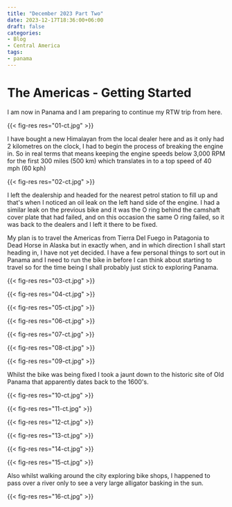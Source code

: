 ```yaml
---
title: "December 2023 Part Two"
date: 2023-12-17T18:36:00+06:00
draft: false
categories:
- Blog
- Central America
tags:
- panama
---
```


# The Americas - Getting Started

 I am now in Panama and I am preparing to continue my RTW trip from here.

{{< fig-res res="01-ct.jpg" >}}

I have bought a new Himalayan from the local dealer here and as it only had 2 kilometres on the clock, I had to begin the process of breaking the engine in. So in real terms that means keeping the engine speeds below 3,000 RPM for the first 300 miles (500 km) which translates in to a top speed of 40 mph (60 kph)

{{< fig-res res="02-ct.jpg" >}}

I left the dealership and headed for the nearest petrol station to fill up and that's when I noticed an oil leak on the left hand side of the engine. I had a similar leak on the previous bike and it was the O ring behind the camshaft cover plate that had failed, and on this occasion the same O ring failed, so it was back to the dealers and I left it there to be fixed.

My plan is to travel the Americas from Tierra Del Fuego in Patagonia to Dead Horse in Alaska but in exactly when, and in which direction I shall start heading in, I have not yet decided. I have a few personal things to sort out in Panama and I need to run the bike in before I can think about starting to travel so for the time being I shall probably just stick to exploring Panama.

{{< fig-res res="03-ct.jpg" >}}

{{< fig-res res="04-ct.jpg" >}}

{{< fig-res res="05-ct.jpg" >}}

{{< fig-res res="06-ct.jpg" >}}

{{< fig-res res="07-ct.jpg" >}}

{{< fig-res res="08-ct.jpg" >}}

{{< fig-res res="09-ct.jpg" >}}

Whilst the bike was being fixed I took a jaunt down to the historic site of Old Panama that apparently dates back to the 1600's.

{{< fig-res res="10-ct.jpg" >}}

{{< fig-res res="11-ct.jpg" >}}

{{< fig-res res="12-ct.jpg" >}}

{{< fig-res res="13-ct.jpg" >}}

{{< fig-res res="14-ct.jpg" >}}

{{< fig-res res="15-ct.jpg" >}}

Also whilst walking around the city exploring bike shops, I happened to pass over a river only to see a very large alligator basking in the sun.

{{< fig-res res="16-ct.jpg" >}}